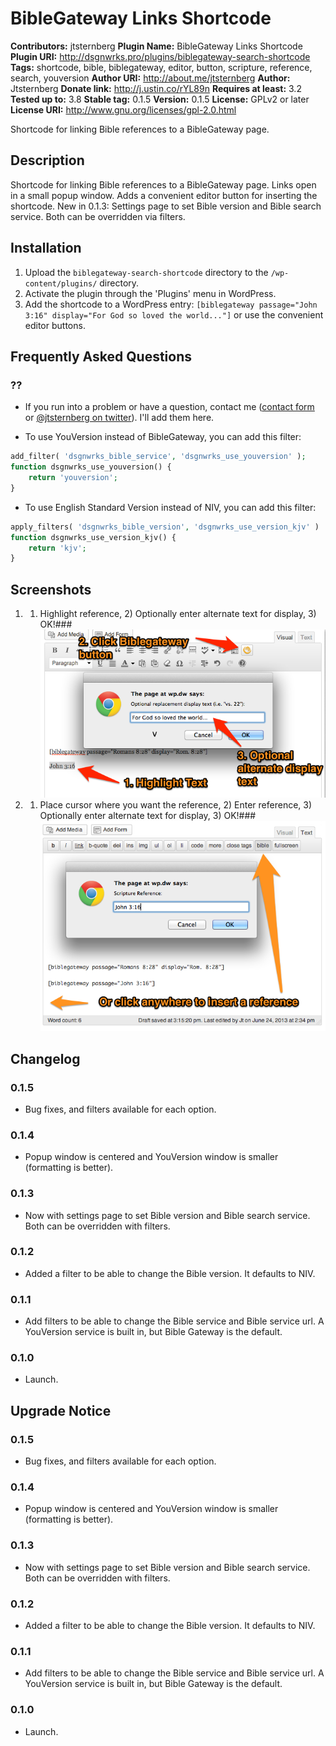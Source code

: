 # BibleGateway Links Shortcode #

**Contributors:** jtsternberg
**Plugin Name:** BibleGateway Links Shortcode
**Plugin URI:** http://dsgnwrks.pro/plugins/biblegateway-search-shortcode
**Tags:** shortcode, bible, biblegateway, editor, button, scripture, reference, search, youversion
**Author URI:** http://about.me/jtsternberg
**Author:** Jtsternberg
**Donate link:** http://j.ustin.co/rYL89n
**Requires at least:** 3.2
**Tested up to:** 3.8
**Stable tag:** 0.1.5
**Version:** 0.1.5
**License:** GPLv2 or later
**License URI:** http://www.gnu.org/licenses/gpl-2.0.html

Shortcode for linking Bible references to a BibleGateway page.

## Description ##

Shortcode for linking Bible references to a BibleGateway page. Links open in a small popup window. Adds a convenient editor button for inserting the shortcode.
New in 0.1.3: Settings page to set Bible version and Bible search service. Both can be overridden via filters.


## Installation ##

1. Upload the `biblegateway-search-shortcode` directory to the `/wp-content/plugins/` directory.
2. Activate the plugin through the 'Plugins' menu in WordPress.
3. Add the shortcode to a WordPress entry: `[biblegateway passage="John 3:16" display="For God so loved the world..."]` or use the convenient editor buttons.

## Frequently Asked Questions ##

### ?? ###
* If you run into a problem or have a question, contact me ([contact form](http://j.ustin.co/scbo43) or [@jtsternberg on twitter](http://j.ustin.co/wUfBD3)). I'll add them here.

* To use YouVersion instead of BibleGateway, you can add this filter:
```php
add_filter( 'dsgnwrks_bible_service', 'dsgnwrks_use_youversion' );
function dsgnwrks_use_youversion() {
	return 'youversion';
}
```
* To use English Standard Version instead of NIV, you can add this filter:
```php
apply_filters( 'dsgnwrks_bible_version', 'dsgnwrks_use_version_kjv' )
function dsgnwrks_use_version_kjv() {
	return 'kjv';
}
```

## Screenshots ##

1. 1) Highlight reference, 2) Optionally enter alternate text for display, 3) OK!###
![1) Highlight reference, 2) Optionally enter alternate text for display, 3) OK!](https://github.com/jtsternberg/BibleGateway-Links-Shortcode/raw/master/screenshot-1.png)

2. 1) Place cursor where you want the reference, 2) Enter reference, 3) Optionally enter alternate text for display, 3) OK!###
![1) Place cursor where you want the reference, 2) Enter reference, 3) Optionally enter alternate text for display, 3) OK!](https://github.com/jtsternberg/BibleGateway-Links-Shortcode/raw/master/screenshot-2.png)


## Changelog ##

### 0.1.5 ###
* Bug fixes, and filters available for each option.

### 0.1.4 ###
* Popup window is centered and YouVersion window is smaller (formatting is better).

### 0.1.3 ###
* Now with settings page to set Bible version and Bible search service. Both can be overridden with filters.

### 0.1.2 ###
* Added a filter to be able to change the Bible version. It defaults to NIV.

### 0.1.1 ###
* Add filters to be able to change the Bible service and Bible service url. A YouVersion service is built in, but Bible Gateway is the default.

### 0.1.0 ###
* Launch.


## Upgrade Notice ##

### 0.1.5 ###
* Bug fixes, and filters available for each option.

### 0.1.4 ###
* Popup window is centered and YouVersion window is smaller (formatting is better).

### 0.1.3 ###
* Now with settings page to set Bible version and Bible search service. Both can be overridden with filters.

### 0.1.2 ###
* Added a filter to be able to change the Bible version. It defaults to NIV.

### 0.1.1 ###
* Add filters to be able to change the Bible service and Bible service url. A YouVersion service is built in, but Bible Gateway is the default.

### 0.1.0 ###
* Launch.
